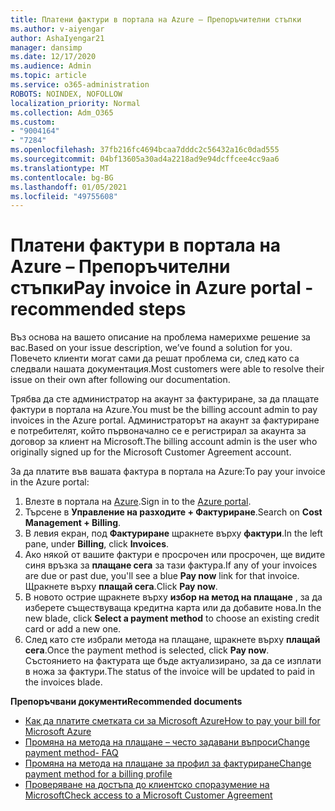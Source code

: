 ```yaml
---
title: Платени фактури в портала на Azure – Препоръчителни стъпки
ms.author: v-aiyengar
author: AshaIyengar21
manager: dansimp
ms.date: 12/17/2020
ms.audience: Admin
ms.topic: article
ms.service: o365-administration
ROBOTS: NOINDEX, NOFOLLOW
localization_priority: Normal
ms.collection: Adm_O365
ms.custom:
- "9004164"
- "7284"
ms.openlocfilehash: 37fb216fc4694bcaa7dddc2c56432a16c0dad555
ms.sourcegitcommit: 04bf13605a30ad4a2218ad9e94dcffcee4cc9aa6
ms.translationtype: MT
ms.contentlocale: bg-BG
ms.lasthandoff: 01/05/2021
ms.locfileid: "49755608"
---
```

# <a name="pay-invoice-in-azure-portal---recommended-steps"></a><span data-ttu-id="5a475-102">Платени фактури в портала на Azure – Препоръчителни стъпки</span><span class="sxs-lookup"><span data-stu-id="5a475-102">Pay invoice in Azure portal - recommended steps</span></span>

<span data-ttu-id="5a475-103">Въз основа на вашето описание на проблема намерихме решение за вас.</span><span class="sxs-lookup"><span data-stu-id="5a475-103">Based on your issue description, we’ve found a solution for you.</span></span> <span data-ttu-id="5a475-104">Повечето клиенти могат сами да решат проблема си, след като са следвали нашата документация.</span><span class="sxs-lookup"><span data-stu-id="5a475-104">Most customers were able to resolve their issue on their own after following our documentation.</span></span>

<span data-ttu-id="5a475-105">Трябва да сте администратор на акаунт за фактуриране, за да плащате фактури в портала на Azure.</span><span class="sxs-lookup"><span data-stu-id="5a475-105">You must be the billing account admin to pay invoices in the Azure portal.</span></span> <span data-ttu-id="5a475-106">Администраторът на акаунт за фактуриране е потребителят, който първоначално се е регистрирал за акаунта за договор за клиент на Microsoft.</span><span class="sxs-lookup"><span data-stu-id="5a475-106">The billing account admin is the user who originally signed up for the Microsoft Customer Agreement account.</span></span> 

<span data-ttu-id="5a475-107">За да платите във вашата фактура в портала на Azure:</span><span class="sxs-lookup"><span data-stu-id="5a475-107">To pay your invoice in the Azure portal:</span></span> 

1. <span data-ttu-id="5a475-108">Влезте в портала на [Azure](https://portal.azure.com/).</span><span class="sxs-lookup"><span data-stu-id="5a475-108">Sign in to the [Azure portal](https://portal.azure.com/).</span></span>
1. <span data-ttu-id="5a475-109">Търсене в **Управление на разходите + Фактуриране**.</span><span class="sxs-lookup"><span data-stu-id="5a475-109">Search on **Cost Management + Billing**.</span></span>
1. <span data-ttu-id="5a475-110">В левия екран, под **Фактуриране** щракнете върху **фактури**.</span><span class="sxs-lookup"><span data-stu-id="5a475-110">In the left pane, under **Billing**, click **Invoices**.</span></span>
1. <span data-ttu-id="5a475-111">Ако някой от вашите фактури е просрочен или просрочен, ще видите синя връзка за **плащане сега** за тази фактура.</span><span class="sxs-lookup"><span data-stu-id="5a475-111">If any of your invoices are due or past due, you'll see a blue **Pay now** link for that invoice.</span></span> <span data-ttu-id="5a475-112">Щракнете върху **плащай сега**.</span><span class="sxs-lookup"><span data-stu-id="5a475-112">Click **Pay now**.</span></span>
1. <span data-ttu-id="5a475-113">В новото острие щракнете върху **избор на метод на плащане** , за да изберете съществуваща кредитна карта или да добавите нова.</span><span class="sxs-lookup"><span data-stu-id="5a475-113">In the new blade, click **Select a payment method** to choose an existing credit card or add a new one.</span></span>
1. <span data-ttu-id="5a475-114">След като сте избрали метода на плащане, щракнете върху **плащай сега**.</span><span class="sxs-lookup"><span data-stu-id="5a475-114">Once the payment method is selected, click **Pay now**.</span></span>
<span data-ttu-id="5a475-115">Състоянието на фактурата ще бъде актуализирано, за да се изплати в ножа за фактури.</span><span class="sxs-lookup"><span data-stu-id="5a475-115">The status of the invoice will be updated to paid in the invoices blade.</span></span>

<span data-ttu-id="5a475-116">**Препоръчвани документи**</span><span class="sxs-lookup"><span data-stu-id="5a475-116">**Recommended documents**</span></span>

- [<span data-ttu-id="5a475-117">Как да платите сметката си за Microsoft Azure</span><span class="sxs-lookup"><span data-stu-id="5a475-117">How to pay your bill for Microsoft Azure</span></span>](https://docs.microsoft.com/azure/cost-management-billing/understand/pay-bill)
- [<span data-ttu-id="5a475-118">Промяна на метода на плащане – често задавани въпроси</span><span class="sxs-lookup"><span data-stu-id="5a475-118">Change payment method- FAQ</span></span>](https://docs.microsoft.com/azure/billing/billing-how-to-change-credit-card?WT.mc_id=Portal-Microsoft_Azure_Support#frequently-asked-questions)
- [<span data-ttu-id="5a475-119">Промяна на метода на плащане за профил за фактуриране</span><span class="sxs-lookup"><span data-stu-id="5a475-119">Change payment method for a billing profile</span></span>](https://docs.microsoft.com/azure/cost-management-billing/manage/change-credit-card?WT.mc_id=Portal-Microsoft_Azure_Support#manage-credit-cards-for-a-microsoft-customer-agreement)
- [<span data-ttu-id="5a475-120">Проверяване на достъпа до клиентско споразумение на Microsoft</span><span class="sxs-lookup"><span data-stu-id="5a475-120">Check access to a Microsoft Customer Agreement</span></span>](https://docs.microsoft.com/azure/cost-management-billing/manage/change-credit-card?WT.mc_id=Portal-Microsoft_Azure_Support%22%20%5Cl%20%22manage-credit-cards-for-a-microsoft-customer-agreement%22%20%5Ct%20%22_blank#check-the-type-of-your-account)